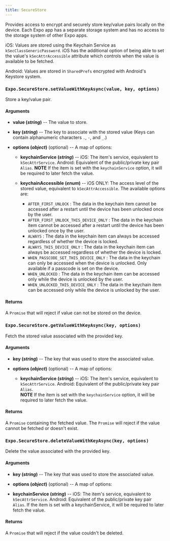 ```yaml
---
title: SecureStore
---
```


Provides access to encrypt and securely store key/value pairs locally on the device.  Each Expo app has a separate storage system and has no access to the storage system of other Expo apps. 

iOS:  Values are stored using the Keychain Service as `kSecClassGenericPassword`.  iOS has the additional option of being able to set the value's `kSecAttrAccessible` attribute which controls when the value is available to be fetched.

Android:  Values are stored in `SharedPrefs` encrypted with Android's Keystore system.

### `Expo.SecureStore.setValueWithKeyAsync(value, key, options)`

Store a key/value pair.

#### Arguments

-   **value (_string_)** -- The value to store.

- **key (_string_)** -- The key to associate with the stored value (Keys can contain alphanumeric characters `.`, `-`, and `_`.)

-   **options (_object_)** (optional) -- A map of options:

    -   **keychainService (_string_)** -- 
      iOS: The item's service, equivalent to `kSecAttrService`.
      Android: Equivalent of the public/private key pair `Alias`.
      **NOTE** If the item is set with the `keychainService` option, it will be required to later fetch the value.

    -   **keychainAccessible (_enum_)** -- iOS ONLY: The access level of the stored value, equivalent to `kSecAttrAccessible`.  The available options are:
        - `AFTER_FIRST_UNLOCK` : The data in the keychain item cannot be accessed after a restart until the device has been unlocked once by the user.
        - `AFTER_FIRST_UNLOCK_THIS_DEVICE_ONLY` : The data in the keychain item cannot be accessed after a restart until the device has been unlocked once by the user.
        - `ALWAYS` : The data in the keychain item can always be accessed regardless of whether the device is locked.
        - `ALWAYS_THIS_DEVICE_ONLY` : The data in the keychain item can always be accessed regardless of whether the device is locked.
        - `WHEN_PASSCODE_SET_THIS_DEVICE_ONLY` : The data in the keychain can only be accessed when the device is unlocked. Only available if a passcode is set on the device.
        - `WHEN_UNLOCKED` : The data in the keychain item can be accessed only while the device is unlocked by the user.
        - `WHEN_UNLOCKED_THIS_DEVICE_ONLY` : The data in the keychain item can be accessed only while the device is unlocked by the user.

#### Returns

A `Promise` that will reject if value can not be stored on the device.

### `Expo.SecureStore.getValueWithKeyAsync(key, options)`

Fetch the stored value associated with the provided key.

#### Arguments

-   **key (_string_)** -- The key that was used to store the associated value.

-   **options (_object_)** (optional) -- A map of options:
  
    -   **keychainService (_string_)** -- 
      iOS: The item's service, equivalent to `kSecAttrService`.
      Android: Equivalent of the public/private key pair `Alias`.  
      **NOTE** If the item is set with the `keychainService` option, it will be required to later fetch the value.

#### Returns

A `Promise` containing the fetched value.  The `Promise` will reject if the value cannot be fetched or doesn't exist.

### `Expo.SecureStore.deleteValueWithKeyAsync(key, options)`

Delete the value associated with the provided key.

#### Arguments

-   **key (_string_)** -- The key that was used to store the associated value.

-   **options (_object_)** (optional) -- A map of options:
  
  -   **keychainService (_string_)** -- iOS: The item's service, equivalent to `kSecAttrService`.  Android: Equivalent of the public/private key pair `Alias`.  If the item is set with a keychainService, it will be required to later fetch the value.

#### Returns

A `Promise` that will reject if the value couldn't be deleted.
